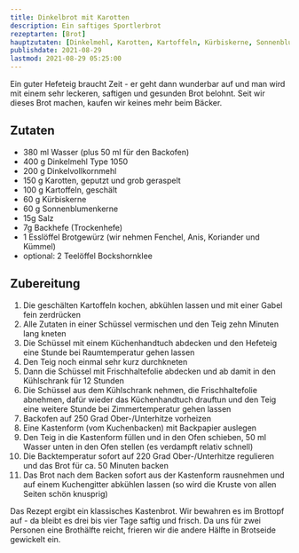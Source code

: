 ```yaml
---
title: Dinkelbrot mit Karotten
description: Ein saftiges Sportlerbrot
rezeptarten: [Brot]
hauptzutaten: [Dinkelmehl, Karotten, Kartoffeln, Kürbiskerne, Sonnenblumenkerne]
publishdate: 2021-08-29
lastmod: 2021-08-29 05:25:00
---
```


Ein guter Hefeteig braucht Zeit - er geht dann wunderbar auf und man wird mit einem sehr leckeren, saftigen und gesunden Brot belohnt. Seit wir dieses Brot machen, kaufen wir keines mehr beim Bäcker.

## Zutaten

- 380 ml Wasser (plus 50 ml für den Backofen)
- 400 g Dinkelmehl Type 1050
- 200 g Dinkelvollkornmehl
- 150 g Karotten, geputzt und grob geraspelt
- 100 g Kartoffeln, geschält
- 60 g Kürbiskerne
- 60 g Sonnenblumenkerne
- 15g Salz
- 7g Backhefe (Trockenhefe)
- 1 Esslöffel Brotgewürz (wir nehmen Fenchel, Anis, Koriander und Kümmel)
- optional: 2 Teelöffel Bockshornklee



## Zubereitung

1. Die geschälten Kartoffeln kochen, abkühlen lassen und mit einer Gabel fein zerdrücken
2. Alle Zutaten in einer Schüssel vermischen und den Teig zehn Minuten lang kneten
3. Die Schüssel mit einem Küchenhandtuch abdecken und den Hefeteig eine Stunde bei Raumtemperatur gehen lassen
4. Den Teig noch einmal sehr kurz durchkneten
5. Dann die Schüssel mit Frischhaltefolie abdecken und ab damit in den Kühlschrank für 12 Stunden
6. Die Schüssel aus dem Kühlschrank nehmen, die Frischhaltefolie abnehmen, dafür wieder das Küchenhandtuch drauftun und den Teig eine weitere Stunde bei Zimmertemperatur gehen lassen
7. Backofen auf 250 Grad Ober-/Unterhitze vorheizen
8. Eine Kastenform (vom Kuchenbacken) mit Backpapier auslegen
9. Den Teig in die Kastenform füllen und in den Ofen schieben, 50 ml Wasser unten in den Ofen stellen (es verdampft relativ schnell)
10. Die Backtemperatur sofort auf 220 Grad Ober-/Unterhitze regulieren und das Brot für ca. 50 Minuten backen
11. Das Brot nach dem Backen sofort aus der Kastenform rausnehmen und auf einem Kuchengitter abkühlen lassen (so wird die Kruste von allen Seiten schön knusprig)


Das Rezept ergibt ein klassisches Kastenbrot. Wir bewahren es im Brottopf auf - da bleibt es drei bis vier Tage saftig und frisch. Da uns für zwei Personen eine Brothälfte reicht, frieren wir die andere Hälfte in Brotseide gewickelt ein.